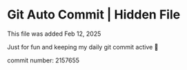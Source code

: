 # Git Auto Commit | Hidden File

This file was added Feb 12, 2025

Just for fun and keeping my daily git commit active 🤪

commit number: 2157655
